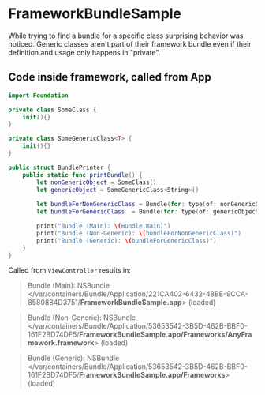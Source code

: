 # FrameworkBundleSample
While trying to find a bundle for a specific class surprising behavior was noticed. Generic classes aren't part of their framework bundle even if their definition and usage only happens in "private". 

## Code inside framework, called from App

```swift
import Foundation

private class SomeClass {
	init(){}
}

private class SomeGenericClass<T> {
	init(){}
}

public struct BundlePrinter {
	public static func printBundle() {
		let nonGenericObject = SomeClass()
		let genericObject = SomeGenericClass<String>()
		
		let bundleForNonGenericClass = Bundle(for: type(of: nonGenericObject))
		let bundleForGenericClass  = Bundle(for: type(of: genericObject))

		print("Bundle (Main): \(Bundle.main)")
		print("Bundle (Non-Generic): \(bundleForNonGenericClass)")
		print("Bundle (Generic): \(bundleForGenericClass)")
	}
}
```

Called from `ViewController` results in:
> Bundle (Main): NSBundle </var/containers/Bundle/Application/221CA402-6432-48BE-9CCA-8580884D3751/**FrameworkBundleSample.app**> (loaded)

> Bundle (Non-Generic): NSBundle </var/containers/Bundle/Application/53653542-3B5D-462B-BBF0-161F2BD74DF5/**FrameworkBundleSample.app/Frameworks/AnyFramework.framework**> (loaded)

> Bundle (Generic): NSBundle </var/containers/Bundle/Application/53653542-3B5D-462B-BBF0-161F2BD74DF5/**FrameworkBundleSample.app/Frameworks**> (loaded)
